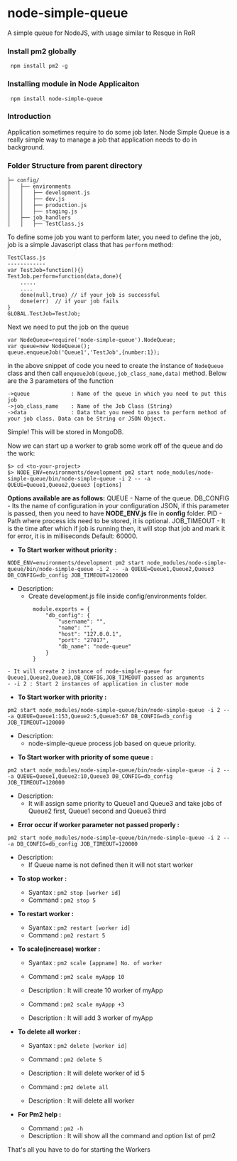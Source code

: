 node-simple-queue
==========

A simple queue for NodeJS, with usage similar to Resque in RoR

### Install pm2 globally
```node
 npm install pm2 -g
```

### Installing module in Node Applicaiton

```node
 npm install node-simple-queue
```

### Introduction

Application sometimes require to do some job later. Node Simple Queue is a really simple way to manage a job that application needs to do in background.

### Folder Structure from parent directory

```
├─ config/
│   ├── environments
│   │   ├── development.js
│   │   ├── dev.js
│   │   ├── production.js
│   │   ├── staging.js
│   ├── job_handlers
│   │   ├── TestClass.js
```

To define some job you want to perform later, you need to define the job, job is a simple Javascript class that has `perform` method:

```node
TestClass.js
------------
var TestJob=function(){}
TestJob.perform=function(data,done){
	.....
	....
	done(null,true) // if your job is successful
	done(err)  // if your job fails
}
GLOBAL.TestJob=TestJob;
``` 

Next we need to put the job on the queue

```node
var NodeQueue=require('node-simple-queue').NodeQueue;
var queue=new NodeQueue();
queue.enqueueJob('Queue1','TestJob',{number:1});
```
in the above snippet of code you need to create the instance of `NodeQueue` class and then call `enqueueJob(queue,job_class_name,data)` method. Below are the 3 parameters of the function

```node
->queue 			: Name of the queue in which you need to put this job
->job_class_name	: Name of the Job Class (String)
->data				: Data that you need to pass to perform method of your job class. Data can be String or JSON Object.
```

Simple! This will be stored in MongoDB. 

Now we can start up a worker to grab some work off of the queue and do the work:

```node
$> cd <to-your-project>
$> NODE_ENV=environments/development pm2 start node_modules/node-simple-queue/bin/node-simple-queue -i 2 -- -a QUEUE=Queue1,Queue2,Queue3 [options]

```
**Options available are as follows:**
QUEUE - Name of the queue.
DB_CONFIG - Its the name of configuration in your configuration JSON, if this parameter is passed, then you need to have **NODE_ENV.js** file in **config** folder.
PID - Path where process ids need to be stored, it is optional.
JOB_TIMEOUT - It is the time after which if job is running then, it will stop that job and mark it for error, it is in milliseconds Default: 60000.

* **To Start worker without priority :** 

```NODE_ENV=environments/development pm2 start node_modules/node-simple-queue/bin/node-simple-queue -i 2 -- -a QUEUE=Queue1,Queue2,Queue3 DB_CONFIG=db_config JOB_TIMEOUT=120000```

- Description: 
	- Create development.js file inside config/environments folder. 
```node
		module.exports = {
		    "db_config": {
		        "username": "",
        		"name": "",
		        "host": "127.0.0.1",
		        "port": "27017",
		        "db_name": "node-queue"
		    }
		}
```
	- It will create 2 instance of node-simple-queue for Queue1,Queue2,Queue3,DB_CONFIG,JOB_TIMEOUT passed as arguments
	- -i 2 : Start 2 instances of application in cluster mode


* **To Start worker with priority :** 

```pm2 start node_modules/node-simple-queue/bin/node-simple-queue -i 2 -- -a QUEUE=Queue1:153,Queue2:5,Queue3:67 DB_CONFIG=db_config JOB_TIMEOUT=120000```

- Description:
	- node-simple-queue process job based on queue priority.


* **To Start worker with priority of some queue :** 

```pm2 start node_modules/node-simple-queue/bin/node-simple-queue -i 2 -- -a QUEUE=Queue1,Queue2:10,Queue3 DB_CONFIG=db_config JOB_TIMEOUT=120000```

- Description:
	- It will assign same priority to Queue1 and Queue3 and take jobs of Queue2 first, Queue1 second and Queue3 third

* **Error occur if worker parameter not passed properly :** 

```pm2 start node_modules/node-simple-queue/bin/node-simple-queue -i 2 -- -a DB_CONFIG=db_config JOB_TIMEOUT=120000```

- Description:
	- If Queue name is not defined then it will not start worker

* **To stop worker :** 

	- Syantax : ```pm2 stop [worker id]```
	- Command : ```pm2 stop 5```


* **To restart worker :** 

	- Syantax : ```pm2 restart [worker id]```
	- Command : ```pm2 restart 5```


* **To scale(increase) worker :** 

	- Syantax : ```pm2 scale [appname] No. of worker```
	- Command : ```pm2 scale myAppp 10```
	- Description : It will create 10 worker of myApp


	- Command : ```pm2 scale myAppp +3```
	- Description : It will add 3 worker of myApp 

* **To delete all worker :** 

	- Syantax : ```pm2 delete [worker id]```
	- Command : ```pm2 delete 5```
	- Description : It will delete worker of id 5

	- Command : ```pm2 delete all```
	- Description : It will delete alll worker

* **For Pm2 help :** 

	- Command : ```pm2 -h```
	- Description : It will show all the command and option list of pm2


That's all you have to do for starting the Workers
